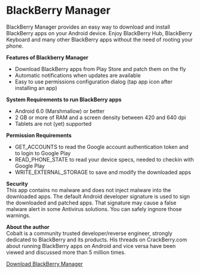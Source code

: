 # BlackBerry Manager
BlackBerry Manager provides an easy way to download and install BlackBerry apps on your Android device. Enjoy BlackBerry Hub, BlackBerry Keyboard and many other BlackBerry apps without the need of rooting your phone.

<b>Features of Blackberry Manager</b>
* Download BlackBerry apps from Play Store and patch them on the fly
* Automatic notifications when updates are available
* Easy to use permissions configuration dialog (tap app icon after installing an app)
 
<b>System Requirements to run BlackBerry apps</b>
* Android 6.0 (Marshmallow) or better
* 2 GB or more of RAM and a screen density between 420 and 640 dpi
* Tablets are not (yet) supported

<b>Permission Requirements</b>
* GET_ACCOUNTS to read the Google account authentication token and to login to Google Play
* READ_PHONE_STATE to read your device specs, needed to checkin with Google Play
* WRITE_EXTERNAL_STORAGE to save and modify the downloaded apps

<b>Security</b><br>
This app contains no malware and does not inject malware into the downloaded apps. The default Android developer signature is used to sign the downloaded and patched apps. That signature may cause a false malware alert in some Antivirus solutions. You can safely ingnore those warnings.

<b>About the author</b><br>
Cobalt is a community trusted developer/reverse engineer, strongly dedicated to BlackBerry and its products. His threads on CrackBerry.com about running BlackBerry apps on Android and vice versa have been viewed and discussed more than 5 million times.

<a href="http://cobalt232.github.io/blackberrymanager/">Download BlackBerry Manager</a>


